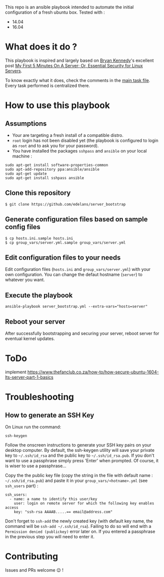 This repo is an ansible playbook intended to automate the initial configuration of a fresh ubuntu box.
Tested with :
+ 14.04
+ 16.04

# What does it do ?
This playbook is inspired and largely based on [Bryan Kennedy](http://plusbryan.com)'s excellent post [My First 5 Minutes On A Server; Or, Essential Security for Linux Servers](http://plusbryan.com/my-first-5-minutes-on-a-server-or-essential-security-for-linux-servers).

To know exactly what it does, check the comments in the [main task file](roles/bootstrap/tasks/main.yml). Every task performed is centralized there.

# How to use this playbook

## Assumptions

+ Your are targeting a fresh install of a compatible distro.
+ `root` login has not been disabled yet (the playbook is configured to login as `root` and to ask you for your password).
+ You have installed the packages `sshpass` and `ansible` on your local machine :
```
sudo apt-get install software-properties-common
sudo apt-add-repository ppa:ansible/ansible
sudo apt-get update
sudo apt-get install sshpass ansible
```

## Clone this repository

```
$ git clone https://github.com/edelans/server_bootstrap
```

## Generate configuration files based on sample config files

```
$ cp hosts.ini.sample hosts.ini
$ cp group_vars/server.yml.sample group_vars/server.yml
```

## Edit configuration files to your needs
Edit configuration files (`hosts.ini` and `group_vars/server.yml`) with your own configuration. You can change the defaut hostname (```server```) to whatever you want.


## Execute the playbook

```
ansible-playbook server_bootstrap.yml --extra-vars="hosts=server"
```

## Reboot your server
After successfully bootstrapping and securing your server, reboot server for eventual kernel updates.

# ToDo
implement https://www.thefanclub.co.za/how-to/how-secure-ubuntu-1604-lts-server-part-1-basics

# Troubleshooting

## How to generate an SSH Key

On Linux run the command:

    ssh-keygen

Follow the onscreen instructions to generate your SSH key pairs on your desktop computer. By default, the ssh-keygen utility will save your private key to `~/.ssh/id_rsa` and the public key to `~/.ssh/id_rsa.pub`. If you don't want to use a passphrase simply press 'Enter' when prompted. Of course, it is wiser to use a passphrase...

Copy the the public key file (copy the string in the file with default name : `~/.ssh/id_rsa.pub`)  and paste it in your `group_vars/<hotname>.yml` (see `ssh_users` part) :

```
ssh_users:
  - name: a name to identify this user/key
    user: login on remote server for which the following key enables access
    key: "ssh-rsa AAAAB.....== email@address.com"
```


Don't forget to `ssh-add` the newly created key (with default key name, the command will be `ssh-add ~/.ssh/id_rsa`). Failing to do so will end with a `Permission denied (publickey)` error later on. If you entered a passphrase in the previous step you will need to enter it.

# Contributing
Issues and PRs welcome :wink: !
